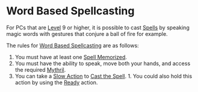 # Word Based Spellcasting

For PCs that are [Level](../../../Player%20Characters/Derived%20Statistics/Level.md) 9 or higher, it is possible to cast [Spells](../Spells.md) by speaking magic words with gestures that conjure a ball of fire for example.

The rules for [Word Based Spellcasting](Word%20Based%20Spellcasting.md) are as follows:

1. You must have at least one [Spell Memorized](../Spell%20Memorization.md).
2. You must have the ability to speak, move both your hands, and access the required [Mythril](../../Mythril.md).
3. You can take a [Slow Action](../../../Game%20Procedures/Core%20Procedures/Action.md#Slow%20Action) to [Cast the Spell](../Spellcasting.md).
		1. You could also hold this action by using the [Ready](../../../Game%20Procedures/Combat/Reaction.md#Ready) action.
